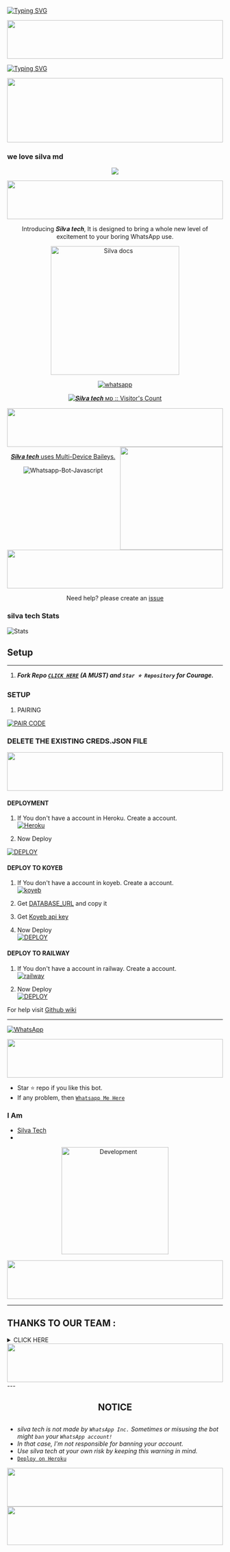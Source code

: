 [![Typing SVG](https://readme-typing-svg.demolab.com?font=Black+Ops+One&size=35&pause=750&color=952323&width=435&lines=Hello;Welcome+%F0%9F%98%8A+to+Silva+MD+bot;This+is+our+official+repository+;Updated+on+September+2024;Silva+team+is+offering+the+best;For+this+bot;Fork+and+give+a+star)](https://git.io/typing-svg)

<img src="https://i.imgur.com/dBaSKWF.gif" height="90" width="100%">

<a href="https://git.io/typing-svg"><img src="https://readme-typing-svg.demolab.com?font=Black+Ops+One&size=50&pause=1000&color=F70707&center=true&width=910&height=100&lines=SILVA+MD+BOT" alt="Typing SVG" /></a>
  </p>
<img src="https://i.imgur.com/dBaSKWF.gif" height="150" width="100%">

### we love silva md
<p align="center">
  <a href="https://github.com/DenverCoder1/readme-typing-svg">
    <img src="https://readme-typing-svg.herokuapp.com?font=Black+Ops+One&color=cyan&size=25&center=true&vCenter=true&width=600&height=100&lines=Hello+am+Silva+Tech..&hearts;++;Self-taught+Back-End+Developer,;From+Kenya🇰🇪,;My+Hobby+Is+Coding,;Active+Learner/Researcher,;Love+to+learn+new+stuffs..🥂💕">
  </a>
</p>
<img src="https://i.imgur.com/dBaSKWF.gif" height="90" width="100%">

<p align="center"> Introducing 𝑺𝒊𝒍𝒗𝒂 𝒕𝒆𝒄𝒉, It is designed to bring a whole new level of excitement to your boring WhatsApp use. </p>

<p align="center">
  <a href="https://github.com/SilvaTechB/silva-md-bot">
    <img alt="Silva docs" height="300" src="https://i.imgur.com/Yj5nnVr.jpeg">
  </a>
</p>
    
   
   
<p align="center">
  <a href="https://wa.me/+254700143167?text=hello+Bro--+I+Need+Help.+I've+messaged+you+from+𝑺𝒊𝒍𝒗𝒂+𝒕𝒆𝒄𝒉 ʙᴏᴛ+Repo" target="_blank">
    <img alt="whatsapp" src="https://img.shields.io/badge/ Whatsapp -25D366?style=for-the-badge&logo=whatsapp&logoColor=white" />

</p>
<p align="center"><img src="https://profile-counter.glitch.me/{SilvaTechB}/count.svg" alt="𝑺𝒊𝒍𝒗𝒂 𝒕𝒆𝒄𝒉 ᴍᴅ :: Visitor's Count" /></p>

<img src="https://i.imgur.com/dBaSKWF.gif" height="90" width="100%">

<img align= "right" width= "240" src= "https://media.tenor.com/YM91d6z3icQAAAAi/anime.gif"/>



<p align="center"> 𝑺𝒊𝒍𝒗𝒂 𝒕𝒆𝒄𝒉 uses
  <a href="https://github.com/SilvaTechB/Baileys">Multi-Device Baileys.</a>
</p>
<p align="center">
  <img title="Whatsapp-Bot-Javascript" src="https://img.shields.io/badge/Javascript-363303?style=for-the-badge&logo=linux&logoColor=c6c631"></img>
</p>

<img src="https://i.imgur.com/dBaSKWF.gif" height="90" width="100%">


<p align="center">Need help? please create an <a href="https://github.com/SilvaTechB/silva-md-bot/issues">issue</a></p>


 <h3>silva tech Stats</h3>

![ Stats](https://github-readme-stats.vercel.app/api/pin/?username=SilvaTechB&repo=silva-md-bot&show_owner=true&theme=dark)

 
## Setup
---
1.  ***Fork Repo [`CLICK HERE`](https://github.com/SilvaTechB/silva-md-bot/fork) (A MUST) and `Star ⭐ Repository` for Courage.***
### SETUP

1. PAIRING
   
<a href='https://creds-session.onrender.com' target="_blank"><img alt='PAIR CODE' src='https://img.shields.io/badge/Pair_code-100000?style=for-the-badge&logo=scan&logoColor=white&labelColor=black&color=blue'/></a>

### DELETE THE EXISTING CREDS.JSON FILE
<img src="https://i.imgur.com/dBaSKWF.gif" height="90" width="100%">

#### DEPLOYMENT
1. If You don't have a account in Heroku. Create a account.
    <br>
<a href='https://signup.heroku.com/' target="_blank"><img alt='Heroku' src='https://img.shields.io/badge/-Create-blue?style=for-the-badge&logo=heroku&logoColor=white'/></a>

3. Now Deploy
    <br>
    
<a href='https://dashboard.heroku.com/new?template=https://github.com/SilvaTechB/silva-md-bot' target="_blank"><img alt='DEPLOY' src='https://img.shields.io/badge/-DEPLOY-purple?style=for-the-badge&logo=heroku&logoColor=white'/></a>

#### DEPLOY TO KOYEB 
1. If You don't have a account in koyeb. Create a account.
    <br>
<a href='https://app.koyeb.com/auth/signup' target="_blank"><img alt='koyeb' src='https://img.shields.io/badge/-Create-red?style=for-the-badge&logo=koyeb&logoColor=white'/></a>

3. Get [DATABASE_URL](https://github.com/SilvaTechB/silva-md-bot/wiki/DATABASE_URL) and copy it

4. Get [Koyeb api key](https://app.koyeb.com/account/api)

2. Now Deploy
    <br>
<a href='https://github.com/SilvaTechB/s-ilva' target="_blank"><img alt='DEPLOY' src='https://img.shields.io/badge/-DEPLOY-red?style=for-the-badge&logo=koyeb&logoColor=white'/></a>

#### DEPLOY TO RAILWAY
1. If You don't have a account in railway. Create a account.
    <br>
<a href='https://railway.app/login' target="_blank"><img alt='railway' src='https://img.shields.io/badge/-Create-black?style=for-the-badge&logo=railway&logoColor=white'/></a>

2. Now Deploy
    <br>
<a href='https://railway.app/template/q20OfH?referralCode=b9IKyc' target="_blank"><img alt='DEPLOY' src='https://img.shields.io/badge/-DEPLOY-purple?style=for-the-badge&logo=railway&logoColor=white'/></a>
</details>

For help visit [Github wiki](https://github.com/SilvaTechB/silva-md-bot/wiki)

***
<a href="https://whatsapp.com/channel/0029VaAkETLLY6d8qhLmZt2v"><img alt="WhatsApp" src="https://img.shields.io/badge/-Whatsapp%20Channel-maroom?style=for-the-badge&logo=whatsapp&logoColor=white"/></a>

 <img src="https://i.imgur.com/dBaSKWF.gif" height="90" width="100%">


- Star ⭐ repo if you like this bot.
- If any problem, then [`Whatsapp Me Here`](https://wa.me/message/254700143167)


### I Am
- [Silva Tech](https://github.com/SilvaTechB)
-

<p align="center"> 
<img alt="Development" width="250" src="https://media2.giphy.com/media/W9tBvzTXkQopi/giphy.gif?cid=6c09b952xu6syi1fyqfyc04wcfk0qvqe8fd7sop136zxfjyn&ep=v1_internal_gif_by_id&rid=giphy.gif&ct=g" /> </p>

 <img src="https://i.imgur.com/dBaSKWF.gif" height="90" width="100%">

---
## THANKS TO OUR TEAM :
<details>
<summary>CLICK HERE </summary>

<a href="https://github.com/shizothetechie"><img src="https://github.com/shizothetechie.png?size=100" width="130" height="100"></a> | [<img src="https://github.com/xei-sensei.png?size=100" width="100" height="100">](https://github.com/xei-sensei) 
---|---
[SHIZO](https://github.com/shizothetechie)  | [GITHUB](https://github.com/xei-sensei)
Base | Maintainer|
<a href="https://github.com/SilvaTechB"><img src="https://github.com/SilvaTechB.png?size=100" width="130" height="100"></a> | [<img src="https://github.com/Sylivanu.png?size=100" width="100" height="100">](https://github.com/Sylivanu) 
---|---
[TEAM SILVA](https://github.com/SilvaTechB)  | [MANAGER](https://github.com/Sylivanu)
Maintainer | Silva Team|
<a href="https://github.com/Lazack28"><img src="https://github.com/Lazack28.png?size=100" width="130" height="100"></a> | [<img src="https://github.com/FG98F.png?size=100" width="100" height="100">](https://github.com/FG98F) 
---|---
[LAZACK](https://github.com/Lazack28)  | [FG98F](https://github.com/FG98F)
Maintainer | FG98F|
</details>



 <img src="https://i.imgur.com/dBaSKWF.gif" height="90" width="100%">
---


<h2 align="center">  NOTICE
</h2>
   
## 
- *silva tech is not made by `WhatsApp Inc.` Sometimes or misusing the bot might `ban` your `WhatsApp account!`*
- *In that case, I'm not responsible for banning your account.*
- *Use silva tech at your own risk by keeping this warning in mind.*
- [`Deploy on Heroku`](htttps://dashboard.heroku.com/new?template=https://github.com/SilvaTechB/s-ilva)
 <img src="https://i.imgur.com/dBaSKWF.gif" height="90" width="100%">
  <img src="https://telegra.ph/file/751eef74109e0e5c8916c.jpg" height="90" width="100%">
